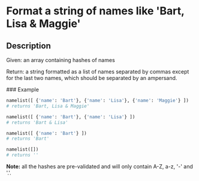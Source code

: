 # Format a string of names like 'Bart, Lisa & Maggie'

## Description

Given: an array containing hashes of names

Return: a string formatted as a list of names separated by commas except for the last two names, which should be separated by an ampersand.

### Example

```python
namelist([ {'name': 'Bart'}, {'name': 'Lisa'}, {'name': 'Maggie'} ])
# returns 'Bart, Lisa & Maggie'

namelist([ {'name': 'Bart'}, {'name': 'Lisa'} ])
# returns 'Bart & Lisa'

namelist([ {'name': 'Bart'} ])
# returns 'Bart'

namelist([])
# returns ''
```

**Note:** all the hashes are pre-validated and will only contain A-Z, a-z, '-' and '.'.